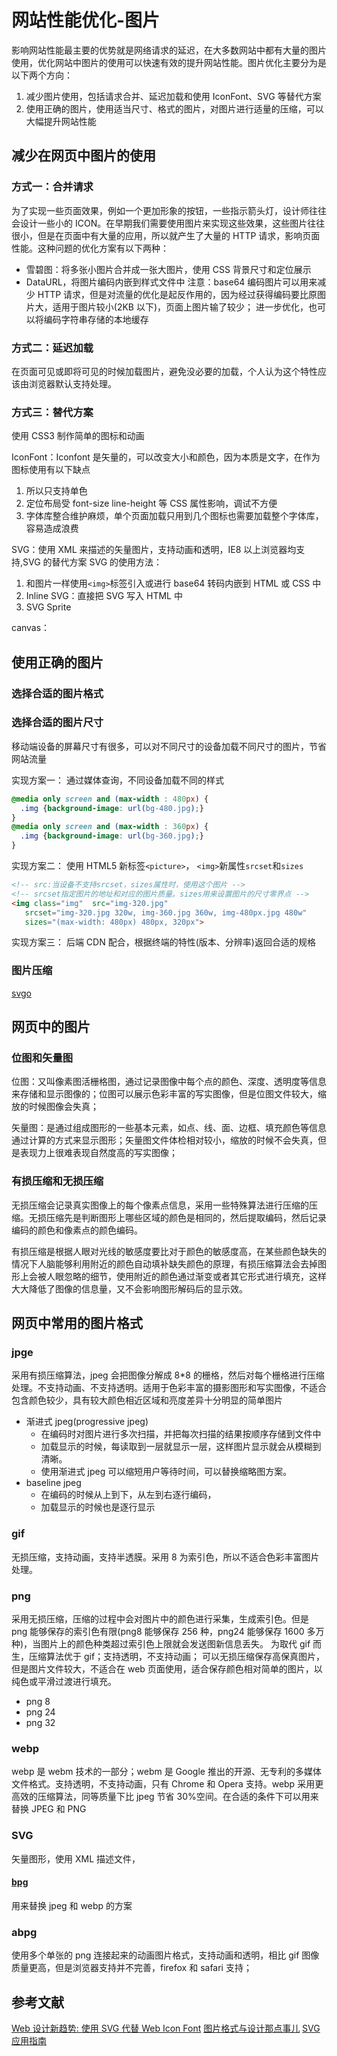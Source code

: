 # 网站性能优化-图片

影响网站性能最主要的优势就是网络请求的延迟，在大多数网站中都有大量的图片使用，优化网站中图片的使用可以快速有效的提升网站性能。图片优化主要分为是以下两个方向：

1. 减少图片使用，包括请求合并、延迟加载和使用 IconFont、SVG 等替代方案
2. 使用正确的图片，使用适当尺寸、格式的图片，对图片进行适量的压缩，可以大幅提升网站性能

## 减少在网页中图片的使用

### 方式一：合并请求

为了实现一些页面效果，例如一个更加形象的按钮，一些指示箭头灯，设计师往往会设计一些小的 ICON。在早期我们需要使用图片来实现这些效果，这些图片往往很小，但是在页面中有大量的应用，所以就产生了大量的 HTTP 请求，影响页面性能。这种问题的优化方案有以下两种：

- 雪碧图：将多张小图片合并成一张大图片，使用 CSS 背景尺寸和定位展示
- DataURL，将图片编码内嵌到样式文件中
  注意：base64 编码图片可以用来减少 HTTP 请求，但是对流量的优化是起反作用的，因为经过获得编码要比原图片大，适用于图片较小(2KB 以下)，页面上图片输了较少；
  进一步优化，也可以将编码字符串存储的本地缓存

### 方式二：延迟加载

在页面可见或即将可见的时候加载图片，避免没必要的加载，个人认为这个特性应该由浏览器默认支持处理。

### 方式三：替代方案

使用 CSS3 制作简单的图标和动画

IconFont：Iconfont 是矢量的，可以改变大小和颜色，因为本质是文字，在作为图标使用有以下缺点

1. 所以只支持单色
2. 定位布局受 font-size line-height 等 CSS 属性影响，调试不方便
3. 字体库整合维护麻烦，单个页面加载只用到几个图标也需要加载整个字体库，容易造成浪费

SVG：使用 XML 来描述的矢量图片，支持动画和透明，IE8 以上浏览器均支持,SVG 的替代方案
SVG 的使用方法：

1. 和图片一样使用`<img>`标签引入或进行 base64 转码内嵌到 HTML 或 CSS 中
2. Inline SVG：直接把 SVG 写入 HTML 中
3. SVG Sprite

canvas：

## 使用正确的图片

### 选择合适的图片格式

### 选择合适的图片尺寸

移动端设备的屏幕尺寸有很多，可以对不同尺寸的设备加载不同尺寸的图片，节省网站流量

实现方案一： 通过媒体查询，不同设备加载不同的样式

```CSS
@media only screen and (max-width : 480px) {
  .img {background-image: url(bg-480.jpg);}
}
@media only screen and (max-width : 360px) {
  .img {background-image: url(bg-360.jpg);}
}
```

实现方案二： 使用 HTML5 新标签`<picture>`， `<img>`新属性`srcset`和`sizes`

```HTML
<!-- src:当设备不支持srcset，sizes属性时，使用这个图片 -->
<!-- srcset指定图片的地址和对应的图片质量。sizes用来设置图片的尺寸零界点 -->
<img class="img"  src="img-320.jpg"
   srcset="img-320.jpg 320w, img-360.jpg 360w, img-480px.jpg 480w"
   sizes="(max-width: 480px) 480px, 320px">
```

实现方案三： 后端 CDN 配合，根据终端的特性(版本、分辨率)返回合适的规格

### 图片压缩

[svgo](https://github.com/svg/svgo)

## 网页中的图片

### 位图和矢量图

位图：又叫像素图活栅格图，通过记录图像中每个点的颜色、深度、透明度等信息来存储和显示图像的；位图可以展示色彩丰富的写实图像，但是位图文件较大，缩放的时候图像会失真；

矢量图：是通过组成图形的一些基本元素，如点、线、面、边框、填充颜色等信息通过计算的方式来显示图形；矢量图文件体检相对较小，缩放的时候不会失真，但是表现力上很难表现自然度高的写实图像；

### 有损压缩和无损压缩

无损压缩会记录真实图像上的每个像素点信息，采用一些特殊算法进行压缩的压缩。无损压缩先是判断图形上哪些区域的颜色是相同的，然后提取编码，然后记录编码的颜色和像素点的颜色编码。

有损压缩是根据人眼对光线的敏感度要比对于颜色的敏感度高，在某些颜色缺失的情况下人脑能够利用附近的颜色自动填补缺失颜色的原理，有损压缩算法会去掉图形上会被人眼忽略的细节，使用附近的颜色通过渐变或者其它形式进行填充，这样大大降低了图像的信息量，又不会影响图形解码后的显示效。

## 网页中常用的图片格式

### jpge

采用有损压缩算法，jpeg 会把图像分解成 8\*8 的栅格，然后对每个栅格进行压缩处理。不支持动画、不支持透明。适用于色彩丰富的摄影图形和写实图像，不适合包含颜色较少，具有较大颜色相近区域和亮度差异十分明显的简单图片

- 渐进式 jpeg(progressive jpeg)
  - 在编码时对图片进行多次扫描，并把每次扫描的结果按顺序存储到文件中
  - 加载显示的时候，每读取到一层就显示一层，这样图片显示就会从模糊到清晰。
  - 使用渐进式 jpeg 可以缩短用户等待时间，可以替换缩略图方案。
- baseline jpeg
  - 在编码的时候从上到下，从左到右逐行编码，
  - 加载显示的时候也是逐行显示

### gif

无损压缩，支持动画，支持半透膜。采用 8 为索引色，所以不适合色彩丰富图片处理。

### png

采用无损压缩，压缩的过程中会对图片中的颜色进行采集，生成索引色。但是 png 能够保存的索引色有限(png8 能够保存 256 种，png24 能够保存 1600 多万种)，当图片上的颜色种类超过索引色上限就会发送图新信息丢失。
为取代 gif 而生，压缩算法优于 gif；支持透明，不支持动画；
可以无损压缩保存高保真图片，但是图片文件较大，不适合在 web 页面使用，适合保存颜色相对简单的图片，以纯色或平滑过渡进行填充。

- png 8
- png 24
- png 32

### webp

webp 是 webm 技术的一部分；webm 是 Google 推出的开源、无专利的多媒体文件格式。支持透明，不支持动画，只有 Chrome 和 Opera 支持。webp 采用更高效的压缩算法，同等质量下比 jpeg 节省 30%空间。在合适的条件下可以用来替换 JPEG 和 PNG

### SVG

矢量图形，使用 XML 描述文件，

#### [bpg](http://bellard.org/bpg/)

用来替换 jpeg 和 webp 的方案

### abpg

使用多个单张的 png 连接起来的动画图片格式，支持动画和透明，相比 gif 图像质量更高，但是浏览器支持并不完善，firefox 和 safari 支持；

## 参考文献

[Web 设计新趋势: 使用 SVG 代替 Web Icon Font](https://io-meter.com/2014/07/20/replace-icon-fonts-with-svg/)
[图片格式与设计那点事儿](http://ued.taobao.org/blog/2010/12/jpg_png/)
[SVG 应用指南](https://svgontheweb.com/zh/)
